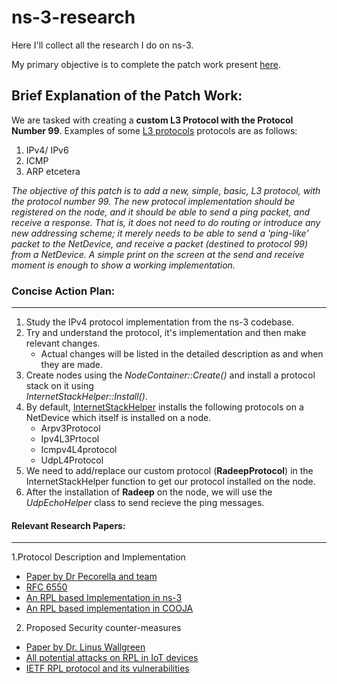 # ns-3-research
Here I'll collect all the research I do on ns-3.


My primary objective is to complete the patch work present [here](https://www.nsnam.org/wiki/GSOC2018PatchRequirement).

## Brief Explanation of the Patch Work:

  We are tasked with creating a **custom L3 Protocol with the Protocol Number 99**. Examples of some [L3 protocols](http://www.cs.miami.edu/home/burt/learning/Csc688.012/lecture1/)  protocols are as follows:
1. IPv4/ IPv6
2. ICMP
3. ARP etcetera

  *The objective of this patch is to add a new, simple, basic, L3 protocol, with the protocol number 99. The new protocol implementation should be registered on the node, and it should be
  able to send a ping packet, and receive a response. That is, it does not need to do routing or introduce any new addressing scheme; it merely 
  needs to be able to send a 'ping-like' packet to the NetDevice, and receive a packet (destined to protocol 99) from a NetDevice. A simple
  print on the screen at the send and receive moment is enough to show a working implementation.*
  
### Concise Action Plan:
-----------------------
  
1. Study the IPv4 protocol implementation from the ns-3 codebase.
2. Try and understand the protocol, it's implementation and then make relevant changes.
    + Actual changes will be listed in the detailed description as and when they are made.
3. Create nodes using the *NodeContainer::Create()* and install a protocol stack on it using  
*InternetStackHelper::Install()*.
4. By default, [InternetStackHelper](https://www.nsnam.org/docs/release/3.10/manual/html/internet-stack.html) installs the following protocols on a NetDevice which itself is
installed on a node.
    + Arpv3Protocol
    + Ipv4L3Prtocol
    + Icmpv4L4protocol
    + UdpL4Protocol
5. We need to add/replace our custom protocol (**RadeepProtocol**) in the InternetStackHelper function to 
get our protocol installed on the node.
6. After the installation of **Radeep** on the node, we will use the *UdpEchoHelper* class to send recieve 
the ping messages.
  
  
#### Relevant Research Papers:
-----------------------------------
 1.Protocol Description and Implementation
  + [Paper by Dr Pecorella and team](https://www.academia.edu/18002165/ns-3_RPL_module_IPv6_Routing_Protocol_for_Low_power_and_Lossy_Networks)
  + [RFC 6550](https://www.rfc-editor.org/rfc/pdfrfc/rfc6550.txt.pdf)
  + [An RPL based Implementation in ns-3](https://hal.archives-ouvertes.fr/hal-00878089/document)
  + [An RPL based implementation in COOJA](https://www.researchgate.net/publication/287094641_The_Application_of_RPL_Routing_Protocol_in_Low_Power_Wireless_Sensor_and_Lossy_Networks)
 
 2. Proposed Security counter-measures
  + [Paper by Dr. Linus Wallgreen](https://journals.sagepub.com/doi/pdf/10.1155/2013/794326)
  + [All potential attacks on RPL in IoT devices](https://ieeexplore.ieee.org/stamp/stamp.jsp?arnumber=7087034)
  + [IETF RPL protocol and its vulnerabilities](https://ieeexplore.ieee.org/document/7977006)


 
  
